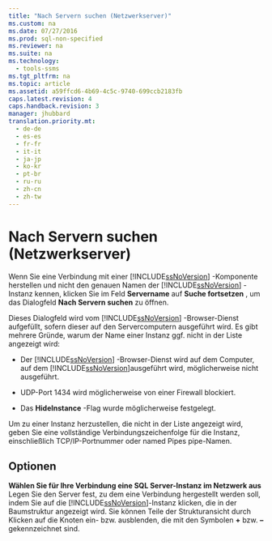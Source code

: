 ```yaml
---
title: "Nach Servern suchen (Netzwerkserver)"
ms.custom: na
ms.date: 07/27/2016
ms.prod: sql-non-specified
ms.reviewer: na
ms.suite: na
ms.technology: 
  - tools-ssms
ms.tgt_pltfrm: na
ms.topic: article
ms.assetid: a59ffcd6-4b69-4c5c-9740-699ccb2183fb
caps.latest.revision: 4
caps.handback.revision: 3
manager: jhubbard
translation.priority.mt: 
  - de-de
  - es-es
  - fr-fr
  - it-it
  - ja-jp
  - ko-kr
  - pt-br
  - ru-ru
  - zh-cn
  - zh-tw
---
```

# Nach Servern suchen (Netzwerkserver)
Wenn Sie eine Verbindung mit einer [!INCLUDE[ssNoVersion](../content/includes/ssNoVersion_md.md)] -Komponente herstellen und nicht den genauen Namen der [!INCLUDE[ssNoVersion](../content/includes/ssNoVersion_md.md)] -Instanz kennen, klicken Sie im Feld **Servername** auf **Suche fortsetzen** , um das Dialogfeld **Nach Servern suchen** zu öffnen.  
  
Dieses Dialogfeld wird vom [!INCLUDE[ssNoVersion](../content/includes/ssNoVersion_md.md)] -Browser-Dienst aufgefüllt, sofern dieser auf den Servercomputern ausgeführt wird. Es gibt mehrere Gründe, warum der Name einer Instanz ggf. nicht in der Liste angezeigt wird:  
  
-   Der [!INCLUDE[ssNoVersion](../content/includes/ssNoVersion_md.md)] -Browser-Dienst wird auf dem Computer, auf dem [!INCLUDE[ssNoVersion](../content/includes/ssNoVersion_md.md)]ausgeführt wird, möglicherweise nicht ausgeführt.  
  
-   UDP-Port 1434 wird möglicherweise von einer Firewall blockiert.  
  
-   Das **HideInstance** -Flag wurde möglicherweise festgelegt.  
  
Um zu einer Instanz herzustellen, die nicht in der Liste angezeigt wird, geben Sie eine vollständige Verbindungszeichenfolge für die Instanz, einschließlich TCP\/IP-Portnummer oder named Pipes pipe-Namen.  
  
## Optionen  
**Wählen Sie für Ihre Verbindung eine SQL Server-Instanz im Netzwerk aus**  
Legen Sie den Server fest, zu dem eine Verbindung hergestellt werden soll, indem Sie auf die [!INCLUDE[ssNoVersion](../content/includes/ssNoVersion_md.md)]-Instanz klicken, die in der Baumstruktur angezeigt wird. Sie können Teile der Strukturansicht durch Klicken auf die Knoten ein- bzw. ausblenden, die mit den Symbolen **\+** bzw. **–** gekennzeichnet sind.  
  
